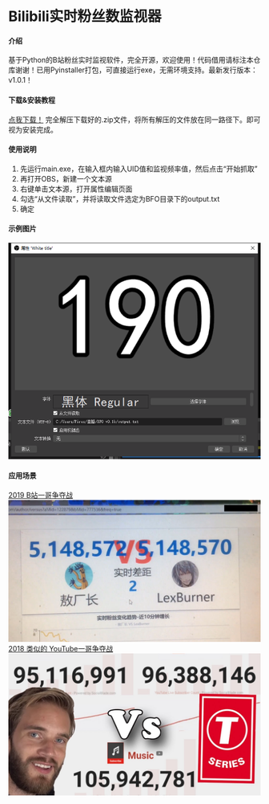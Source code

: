 # Bilibili实时粉丝数监视器

#### 介绍
基于Python的B站粉丝实时监视软件，完全开源，欢迎使用！代码借用请标注本仓库谢谢！已用Pyinstaller打包，可直接运行exe，无需环境支持。最新发行版本：v1.0.1！

#### 下载&安装教程

[点我下载！](https://github.com/FiresJoeng/BFO/releases/download/1.0.1/v1.0.1.zip)
完全解压下载好的.zip文件，将所有解压的文件放在同一路径下。即可视为安装完成。

#### 使用说明

1. 先运行main.exe，在输入框内输入UID值和监视频率值，然后点击“开始抓取”
2. 再打开OBS，新建一个文本源
3. 右键单击文本源，打开属性编辑页面
4. 勾选“从文件读取”，并将读取文件选定为BFO目录下的output.txt
5. 确定

#### 示例图片
![这是一张使用说明的示例图片](screenshots/example.png)

#### 应用场景
[2019 B站一哥争夺战](https://www.bilibili.com/video/BV114411i7wS "敖犬战蕾蝗")
![敖犬战蕾蝗](screenshots/Ao-VS-Lex.png)
[2018 类似的 YouTube一哥争夺战](https://en.wikipedia.org/wiki/PewDiePie_vs_T-Series "PewDiePie与T-Series之争")
![YT一哥争霸](screenshots/PDP-VS-TSR.png)
